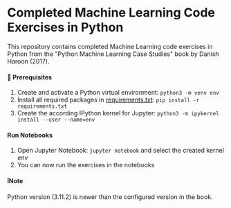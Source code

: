# Completed Machine Learning Code Exercises in Python
This repository contains completed Machine Learning code exercises in Python from the "Python Machine Learning Case Studies" 
book by Danish Haroon (2017).  

#### 🧰 Prerequisites
1. Create and activate a Python virtual environment: `python3 -m venv env`
2. Install all required packages in [requirements.txt](requirements.txt): `pip install -r requirements.txt`
3. Create the according IPython kernel for Jupyter: `python3 -m ipykernel install --user --name=env`

#### Run Notebooks
1. Open Jupyter Notebook: `jupyter notebook` and select the created kernel _env_
3. You can now run the exercises in the notebooks

#### ❕Note
Python version (3.11.2) is newer than the configured version in the book.
